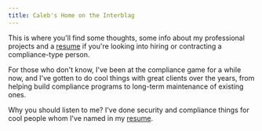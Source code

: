 ```yaml
---
title: Caleb's Home on the Interblag
---
```


This is where you'll find some thoughts, some info about my professional projects and a [resume](resume_web.pdf)
 if you're looking into hiring or contracting a compliance-type person. 

For those who don't know, I've been at the compliance game for a while now, and I've gotten to do cool things with great clients over the years, from helping build compliance programs to long-term maintenance of existing ones. 

Why you should listen to me? I've done security and compliance things for cool people whom I've named in my [resume](resume_web.pdf). 


